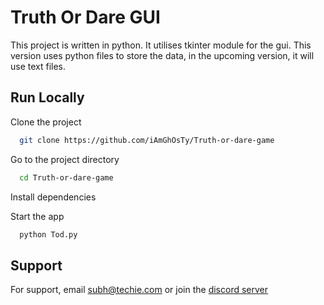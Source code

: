 
# Truth Or Dare GUI

This project is written in python. It utilises tkinter module for the gui. This version uses python files to store the data, in the upcoming version, it will use text files.

## Run Locally

Clone the project

```bash
  git clone https://github.com/iAmGhOsTy/Truth-or-dare-game
```

Go to the project directory

```bash
  cd Truth-or-dare-game
```

Install dependencies


Start the app

```bash
  python Tod.py
```


## Support

For support, email subh@techie.com or join the [discord server](https://discord.gg/sb2TMUsJQH)

